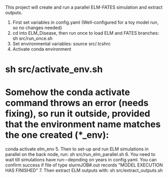 
This project will create and run a parallel ELM-FATES simulation and extract outputs.

1. First set variables in config.yaml (Well-configured for a toy model run, so no changes needed)
2. cd into ELM_Disease, then run once to load ELM and FATES branches:
sh src/run_once.sh
3. Set environmental variables:
source src/.tcshrc
4. Activate conda environment
# sh src/activate_env.sh 
# Somehow the conda activate command throws an error (needs fixing), so run it outside, provided that the environment name matches the one created (*_env):
conda activate elm_env
5. Then to set-up and run ELM simulations in parallel on the back node, run: 
sh src/run_elm_parallel.sh
6. You need to wait till simulations have run--depnding on years in config.yaml. You can confirm success if file of type slurmJOB#.out records "MODEL EXECUTION HAS FINISHED"
7. Then extract ELM outputs with:
sh src/extract_outputs.sh

